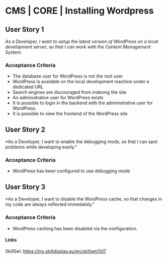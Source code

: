 # CMS | CORE | Installing Wordpress
## User Story 1
*As a Developer, I want to setup the latest version of WordPress on a local development server, so that I can work with the Content Management System.*

### Acceptance Criteria
- The database user for WordPress is not the root user
- WordPress is available on the local development machine under a dedicated URL
- Search engines are discouraged from indexing the site
- An administrative user for WordPress exists
- It is possible to login in the backend with the administrative user for WordPress
- It is possible to view the frontend of the WordPress site

## User Story 2
*As a Developer, I want to enable the debugging mode, so that I can spot problems while developing easily."

### Acceptance Criteria
- WordPress has been configured to use debugging mode

## User Story 3
*As a Developer, I want to disable the WordPress cache, so that changes in my code are always reflected immedately."

### Acceptance Criteria
- WordPress caching has been disabled via the configuration.


#### Links
SkillSet: https://my.skilldisplay.eu/en/skillset/507
